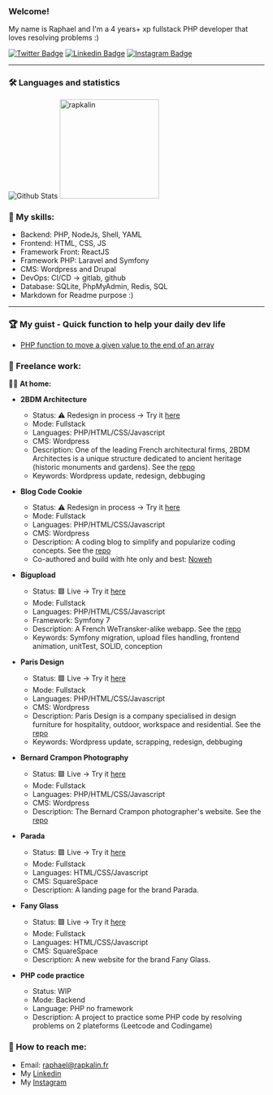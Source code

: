 ### Welcome!

My name is Raphael and I'm a 4 years+ xp fullstack PHP developer that loves resolving problems :)

[![Twitter Badge](https://img.shields.io/badge/Twitter-1DA1F2?style=for-the-badge&logo=twitter&logoColor=white)](https://www.twitter.com/bonjour_raphael/)
[![Linkedin Badge](https://img.shields.io/badge/LinkedIn-0077B5?style=for-the-badge&logo=linkedin&logoColor=white)](https://www.linkedin.com/in/r-kalinowski/)
[![Instagram Badge](https://img.shields.io/badge/Instagram-E4405F?style=for-the-badge&logo=instagram&logoColor=white)](https://www.instagram.com/rapkalin/)

---

### 🛠 Languages and statistics

<div align="left">
  <img src="https://github-readme-stats-sigma-five.vercel.app/api?username=rapkalin&show_icons=true&theme=graywhite" alt="Github Stats" />
  <img src="https://github-readme-stats-sigma-five.vercel.app/api/top-langs/?username=rapkalin&layout=compact" alt="rapkalin" height="195"/>  
</div>

### 🌱 My skills:
  - Backend: PHP, NodeJs, Shell, YAML
  - Frontend: HTML, CSS, JS
  - Framework Front: ReactJS
  - Framework PHP: Laravel and Symfony
  - CMS: Wordpress and Drupal
  - DevOps: CI/CD -> gitlab, github
  - Database: SQLite, PhpMyAdmin, Redis, SQL
  - Markdown for Readme purpose :)

---

### 🏆 My guist - Quick function to help your daily dev life
  - [PHP function to move a given value to the end of an array](https://gist.github.com/Rapkalin/e5ffd96f631b4314db5ae1256446cccf)


### 🔭 Freelance work:
:lotus_position_man: __At home:__<br>
- __2BDM Architecture__
  - Status: :warning: Redesign in process -> Try it [here](https://2bdm.fr/)
  - Mode: Fullstack
  - Languages: PHP/HTML/CSS/Javascript
  - CMS: Wordpress
  - Description: One of the leading French architectural firms, 2BDM Architectes is a unique structure dedicated to ancient heritage (historic monuments and gardens). See the [repo](https://github.com/Rapkalin/2bdm)
  - Keywords: Wordpress update, redesign, debbuging

- __Blog Code Cookie__
  - Status: :warning: Redesign in process -> Try it [here](https://codecookie.fr/)
  - Mode: Fullstack
  - Languages: PHP/HTML/CSS/Javascript
  - CMS: Wordpress
  - Description: A coding blog to simplify and popularize coding concepts. See the [repo](https://github.com/Rapkalin/explain-code)
  - Co-authored and build with hte only and best: [Noweh](https://github.com/noweh)

- __Bigupload__
  - Status: 🟩 Live -> Try it [here](https://bigupload.rapkalin.fr/)
  - Mode: Fullstack
  - Languages: PHP/HTML/CSS/Javascript
  - Framework: Symfony 7
  - Description: A French WeTransker-alike webapp. See the [repo](https://github.com/Rapkalin/bigupload)
  - Keywords: Symfony migration, upload files handling, frontend animation, unitTest, SOLID, conception

- __Paris Design__
  - Status: 🟩 Live -> Try it [here](https://p-design.fr/)
  - Mode: Fullstack
  - Languages: PHP/HTML/CSS/Javascript
  - CMS: Wordpress
  - Description: Paris Design is a company specialised in design furniture for hospitality, outdoor, workspace and residential. See the [repo](https://github.com/Rapkalin/p-design-wordpress)
  - Keywords: Wordpress update, scrapping, redesign, debbuging

- __Bernard Crampon Photography__
  - Status: 🟩 Live -> Try it [here](https://www.bcramponphoto.com)
  - Mode: Fullstack
  - Languages: PHP/HTML/CSS/Javascript
  - CMS: Wordpress
  - Description: The Bernard Crampon photographer's website. See the [repo](https://github.com/Rapkalin/bcrampon-photos)

- __Parada__
  - Status: 🟩 Live -> Try it [here](https://www.parada.club/)
  - Mode: Fullstack
  - Languages: HTML/CSS/Javascript
  - CMS: SquareSpace
  - Description: A landing page for the brand Parada.

- __Fany Glass__
  - Status: 🟩 Live -> Try it [here](https://www.fany-glass.fr/)
  - Mode: Fullstack
  - Languages: HTML/CSS/Javascript
  - CMS: SquareSpace
  - Description: A new website for the brand Fany Glass.

- __PHP code practice__
  - Status: WIP
  - Mode: Backend
  - Language: PHP no framework
  - Description: A project to practice some PHP code by resolving problems on 2 plateforms (Leetcode and Codingame) <br>

### 💬 How to reach me:
  - Email: [raphael@rapkalin.fr](mailto:raphael@rapkalin.fr)
  - My [Linkedin](https://www.linkedin.com/in/r-kalinowski/)
  - My [Instagram](https://www.instagram.com/rapkalin)

